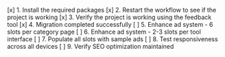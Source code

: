 [x] 1. Install the required packages
[x] 2. Restart the workflow to see if the project is working
[x] 3. Verify the project is working using the feedback tool
[x] 4. Migration completed successfully
[ ] 5. Enhance ad system - 6 slots per category page
[ ] 6. Enhance ad system - 2-3 slots per tool interface
[ ] 7. Populate all slots with sample ads
[ ] 8. Test responsiveness across all devices
[ ] 9. Verify SEO optimization maintained